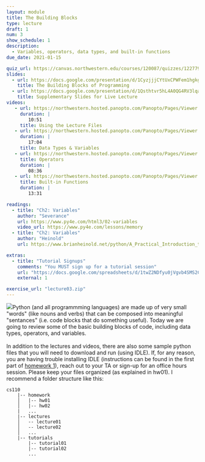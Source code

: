 ```yaml
---
layout: module
title: The Building Blocks
type: lecture
draft: 1
num: 3
show_schedule: 1
description:
  - Variables, operators, data types, and built-in functions
due_date: 2021-01-15

quiz_url: https://canvas.northwestern.edu/courses/120087/quizzes/122779
slides:
  - url: https://docs.google.com/presentation/d/1CyzjjjCYtUxCPWFem1hgkgK2Zdv1losXs1A6DzWfD-8/edit?usp=sharing
    title: The Building Blocks of Programming
  - url: https://docs.google.com/presentation/d/1Qsthtvr5hL4A0QG4RV3lqa_CNjp0r3ctFBaj1A5TaEQ/edit?usp=sharing
    title: Supplementary Slides for Live Lecture
videos:
   - url: https://northwestern.hosted.panopto.com/Panopto/Pages/Viewer.aspx?id=270174ec-2451-4c8d-a279-ac3a002e0a1a
     duration: |
        10:51
     title: Using the Lecture Files
   - url: https://northwestern.hosted.panopto.com/Panopto/Pages/Viewer.aspx?id=6fa0d8d0-2741-4897-a770-ac3a00386656
     duration: |
        17:04
     title: Data Types & Variables
   - url: https://northwestern.hosted.panopto.com/Panopto/Pages/Viewer.aspx?id=e405208f-6a48-44d5-8431-ac3a0041daca
     title: Operators
     duration: |
        08:36
   - url: https://northwestern.hosted.panopto.com/Panopto/Pages/Viewer.aspx?id=521b28fc-4c28-4255-89ca-ac3a0041d9a9
     title: Built-in Functions
     duration: |
        13:31

readings:
  - title: "Ch2: Variables"
    author: "Severance"
    url: https://www.py4e.com/html3/02-variables
    video_url: https://www.py4e.com/lessons/memory
  - title: "Ch2: Variables"
    author: "Heinold"
    url: https://www.brianheinold.net/python/A_Practical_Introduction_to_Python_Programming_Heinold.pdf

extras:
  - title: "Tutorial Signups"
    comments: "You MUST sign up for a tutorial session"
    url: "https://docs.google.com/spreadsheets/d/1twZ2NDfyu0jVgvb4SMS2Cd9KEwwcPN0BZvLg0XMJuh8/edit"
    external: 1

exercise_url: "lecture03.zip"
---
```


<img class="module-image" src="/winter2021/assets/images/lectures/lecture_02_blocks.jpg" />Python (and all programmming languages) are made up of very small "words" (like nouns and verbs) that can be composed into meaningful "sentances" (i.e. code blocks that do something useful). Today we are going to review some of the basic building blocks of code, including data types, operators, and variables.<br><br>In addition to the lectures and videos, there are also some sample python files that you will need to download and run (using IDLE). If, for any reason, you are having trouble installing IDLE (instructions can be found in the first part of [homework 1](../assignments/hw1)), reach out to your TA or sign-up for an office hours session. Please keep your files organized (as explained in hw01). I recommend a folder structure like this:

```
cs110
    |-- homework
    │   |-- hw01
    │   |-- hw02
    |   ...
    |-- lectures
    │   -- lecture01
    │   -- lecture02
    │   ...
    |-- tutorials
        |-- tutorial01
        |-- tutorial02
        ...
```